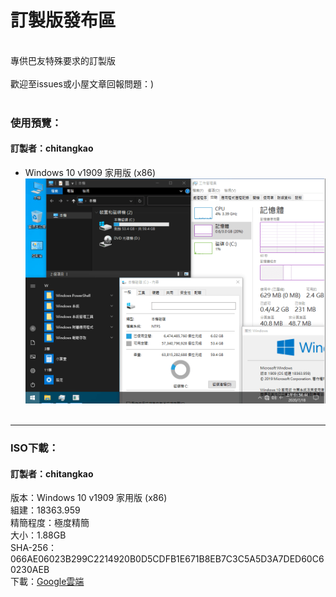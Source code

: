 # 訂製版發布區

<br>
專供巴友特殊要求的訂製版
<br><br>
歡迎至issues或小屋文章回報問題：)
<br><br>

### 使用預覽：
#### **訂製者：chitangkao**
- Windows 10 v1909 家用版 (x86)
![Win10_1909_(18363.959)_x86_20200718.png](/preview/Win10_1909_(18363.959)_x86_20200718.png)
<br><br>

----

### ISO下載：
#### **訂製者：chitangkao**
版本：Windows 10 v1909 家用版 (x86)<br>
組建：18363.959<br>
精簡程度：極度精簡<br>
大小：1.88GB<br>
SHA-256：066AE06023B299C2214920B0D5CDFB1E671B8EB7C3C5A5D3A7DED60C60230AEB<br>
下載：[Google雲端](http://tiny.cc/win10_1909_x86_20200718)<br>
